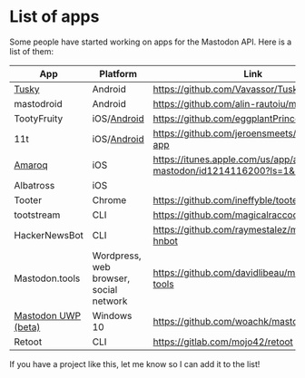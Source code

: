 List of apps
============

Some people have started working on apps for the Mastodon API. Here is a list of them:

|App|Platform|Link|Developer(s)|
|---|--------|----|------------|
|[Tusky](https://play.google.com/store/apps/details?id=com.keylesspalace.tusky)|Android|<https://github.com/Vavassor/Tusky>|[@Vavassor@mastodon.social](https://mastodon.social/users/Vavassor)|
|mastodroid|Android|<https://github.com/alin-rautoiu/mastodroid>|[@charlag@mastodon.social](https://mastodon.social/users/charlag)|
|TootyFruity|iOS/[Android](https://play.google.com/store/apps/details?id=ch.kevinegli.tootyfruity221258)|<https://github.com/eggplantPrince/tootyFruity>|[@eggplant@mastodon.social](https://mastodon.social/users/eggplant)|
|11t|iOS/[Android](https://play.google.com/store/apps/details?id=com.jeroensmeets.mastodon)|<https://github.com/jeroensmeets/mastodon-app>|[@jeroensmeets@mastodon.social](https://mastodon.social/users/jeroensmeets)|
|[Amaroq](https://itunes.apple.com/us/app/amarok-for-mastodon/id1214116200?ls=1&mt=8)|iOS|<https://itunes.apple.com/us/app/amarok-for-mastodon/id1214116200?ls=1&mt=8>|[@eurasierboy@mastodon.social](https://mastodon.social/users/eurasierboy)|
|Albatross|iOS||[@goldie_ice@mastodon.social](https://mastodon.social/users/goldie_ice)|
|Tooter|Chrome|<https://github.com/ineffyble/tooter>|[@effy@mastodon.social](https://mastodon.social/users/effy)|
|tootstream|CLI|<https://github.com/magicalraccoon/tootstream>|[@Raccoon@mastodon.social](https://mastodon.social/users/Raccoon)|
|HackerNewsBot|CLI|<https://github.com/raymestalez/mastodon-hnbot>|[@rayalez@hackertribe.io](https://hackertribe.io/users/rayalez)|
|Mastodon.tools|Wordpress, web browser, social network|<https://github.com/davidlibeau/mastodon-tools>|[@David@mastodon.xyz](https://mastodon.xyz/users/David)|
|[Mastodon UWP (beta)](https://github.com/woachk/mastodon/releases)|Windows 10|<https://github.com/woachk/mastodon>|[@my123@mastodon.social](https://mastodon.social/users/my123)|
|Retoot|CLI|<https://gitlab.com/mojo42/retoot>|[@Mojo@apoil.org](https://apoil.org/users/mojo)|

If you have a project like this, let me know so I can add it to the list!
